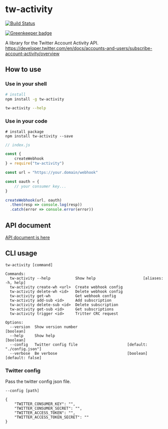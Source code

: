 # tw-activity


[![Build Status](https://travis-ci.org/mironal/tw-activity.svg)](https://travis-ci.org/mironal/tw-activity)

[![Greenkeeper badge](https://badges.greenkeeper.io/mironal/tw-activity.svg)](https://greenkeeper.io/)


A library for the Twitter Account Activity API. https://developer.twitter.com/en/docs/accounts-and-users/subscribe-account-activity/overview

## How to use

### Use in your shell

```sh
# install
npm install -g tw-activity

tw-activity --help
```


### Use in your code

```
# install package
npm install tw-activity --save
```

```js
// index.js

const {
    createWebhook
} = require("tw-activity")

const url = "https://your.domain/webhook"

const oauth = { 
    // your consumer key...
}

createWebhook(url, oauth)
  .then(resp => console.log(resp))
  .catch(error => console.error(error))
```

## API document

[API document is here](https://mironal.github.io/tw-activity/)

## CLI usage

```
tw-activity [command]

Commands:
  tw-activity --help           Show help                     [aliases: -h, help]
  tw-activity create-wh <url>  Create webhook config
  tw-activity delete-wh <id>   Delete webhook config
  tw-activity get-wh           Get webhook config
  tw-activity add-sub <id>     Add subscription
  tw-activity delete-sub <id>  Delete subscription
  tw-activity get-sub <id>     Get subscriptions
  tw-activity trigger <id>     Tritter CRC request

Options:
  --version  Show version number                                       [boolean]
  --help     Show help                                                 [boolean]
  --config   Twitter config file                      [default: "./config.json"]
  --verbose  Be verbose                               [boolean] [default: false]

```

### Twitter config

Pass the twitter config json file.

```
--config [path]
```

```
{
    "TWITTER_CONSUMER_KEY": "",
    "TWITTER_CONSUMER_SECRET": "",
    "TWITTER_ACCESS_TOKEN": "",
    "TWITTER_ACCESS_TOKEN_SECRET": ""
}
```
